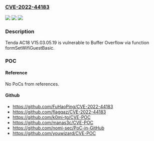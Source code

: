 ### [CVE-2022-44183](https://cve.mitre.org/cgi-bin/cvename.cgi?name=CVE-2022-44183)
![](https://img.shields.io/static/v1?label=Product&message=n%2Fa&color=blue)
![](https://img.shields.io/static/v1?label=Version&message=n%2Fa&color=blue)
![](https://img.shields.io/static/v1?label=Vulnerability&message=n%2Fa&color=brighgreen)

### Description

Tenda AC18 V15.03.05.19 is vulnerable to Buffer Overflow via function formSetWifiGuestBasic.

### POC

#### Reference
No PoCs from references.

#### Github
- https://github.com/FuHaoPing/CVE-2022-44183
- https://github.com/flagqaz/CVE-2022-44183
- https://github.com/k0mi-tg/CVE-POC
- https://github.com/manas3c/CVE-POC
- https://github.com/nomi-sec/PoC-in-GitHub
- https://github.com/youwizard/CVE-POC

